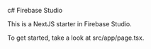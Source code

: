 c# Firebase Studio

This is a NextJS starter in Firebase Studio.

To get started, take a look at src/app/page.tsx.
